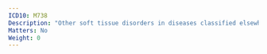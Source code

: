 ```yaml
---
ICD10: M738
Description: "Other soft tissue disorders in diseases classified elsewhere"
Matters: No
Weight: 0
---
```



